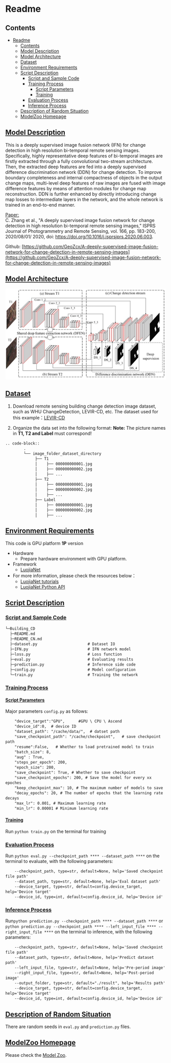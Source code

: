 # Readme

## Contents

- [Readme](#readme)
  - [Contents](#contents)
  - [Model Description](#model-description)
  - [Model Architecture](#model-architecture)
  - [Dataset](#dataset)
  - [Environment Requirements](#environment-requirements)
  - [Script Description](#script-description)
    - [Script and Sample Code](#script-and-sample-code)
    - [Training Process](#training-process)
      - [Script Parameters](#script-parameters)
      - [Training](#training)
    - [Evaluation Process](#evaluation-process)
    - [Inference Process](#inference-process)
  - [Description of Random Situation](#description-of-random-situation)
  - [ModelZoo Homepage](#modelzoo-homepage)

## [Model Description](#contents)

 This is a deeply supervised image fusion network (IFN) for change detection in high resolution bi-temporal remote sensing images.  Specifically, highly representative deep features of bi-temporal images are firstly extracted through a fully convolutional two-stream architecture.  Then, the extracted deep features are fed into a deeply supervised difference discrimination network (DDN) for change detection.  To improve boundary completeness and internal compactness of objects in the output change maps, multi-level deep features of raw images are fused with image difference features by means of attention modules for change map reconstruction.  DDN is further enhanced by directly introducing change map losses to intermediate layers in the network, and the whole network is trained in an end-to-end manner.

[Paper:](https://doi.org/10.1016/j.isprsjprs.2020.06.003)  
C. Zhang et al., "A deeply supervised image fusion network for change detection in high resolution bi-temporal remote sensing images," ISPRS Journal of Photogrammetry and Remote Sensing, vol. 166, pp. 183-200, 2020/08/01/ 2020, doi: https://doi.org/10.1016/j.isprsjprs.2020.06.003.



Github:
[https://github.com/GeoZcx/A-deeply-supervised-image-fusion-network-for-change-detection-in-remote-sensing-images](https://github.com/GeoZcx/A-deeply-supervised-image-fusion-network-for-change-detection-in-remote-sensing-images)  

## [Model Architecture](#contents)

![Network Figure](image.png)

## [Dataset](#contents)

1. Download remote sensing building change detection image dataset, such as WHU ChangeDetection, LEVIR-CD, etc.
  The dataset used for this example：[LEVIR-CD](https://justchenhao.github.io/LEVIR/)

2. Organize the data set into the following format:
**Note:** The picture names in **T1, T2 and Label** must correspond!

```
.. code-block::
        .
        └── image_folder_dataset_directory
             ├── T1
             │    ├── 000000000001.jpg
             │    ├── 000000000002.jpg
             │    ├── ...
             ├── T2
             │    ├── 000000000001.jpg
             │    ├── 000000000002.jpg
             │    ├── ...
             ├── Label
             │    ├── 000000000001.jpg
             │    ├── 000000000002.jpg
             │    ├── ...
```
## [Environment Requirements](#contents)

This code is GPU platform **1P** version

- Hardware
    - Prepare hardware environment with GPU platform.
- Framework
    - [LuojiaNet](http://58.48.42.237/luojiaNet/)
- For more information, please check the resources below：
    - [LuojiaNet tutorials](http://58.48.42.237/luojiaNet/tutorial/quickstart/)
    - [LuojiaNet Python API](http://58.48.42.237/luojiaNet/luojiaNetapi/)


## [Script Description](#contents)

### [Script and Sample Code](#contents)

```text
└─Building_CD
  ├─README.md
  ├─README_CN.md
  ├─dataset.py                      # Dataset IO
  ├─IFN.py                          # IFN network model
  ├─loss.py                         # Loss function
  ├─eval.py                         # Evaluating results
  ├─prediction.py                   # Inference side code
  ├─config.py                       # Model configuration
  └─train.py                        # Training the network
```


### [Training Process](#contents)

#### [Script Parameters](#contents)

Major parameters ``config.py`` as follows:


```
    "device_target":"GPU",      #GPU \ CPU \ Ascend
    "device_id":0,  # device ID
    "dataset_path": "/cache/data/",  # datset path
    "save_checkpoint_path": "/cache/checkpoint",   # save checkpoint path
    "resume":False,   # Whether to load pretrained model to train
    "batch_size": 8,
    "aug" : True,
    "steps_per_epoch": 200,
    "epoch_size": 200, 
    "save_checkpoint": True, # Whether to save checkpoint
    "save_checkpoint_epochs": 200, # Save the model for every xx epoches
    "keep_checkpoint_max": 10, # The maximum number of models to save
    "decay_epochs": 20, # The number of epochs that the learning rate decays
    "max_lr": 0.001, # Maximum learning rate
    "min_lr": 0.00001 # Minimum learning rate
```


#### [Training](#contents)

Run ``python train.py`` on the terminal for training


### [Evaluation Process](#contents)

Run ``python eval.py --checkpoint_path **** --dataset_path ****`` on the terminal to evaluate, with the following parameters:

```
    --checkpoint_path, type=str, default=None, help='Saved checkpoint file path'
    --dataset_path, type=str, default=None, help='Eval dataset path'
    --device_target, type=str, default=config.device_target, help='Device target'
    --device_id, type=int, default=config.device_id, help='Device id'
```

### [Inference Process](#contents)

Run``python prediction.py --checkpoint_path **** --dataset_path ****`` or ``python prediction.py --checkpoint_path **** --left_input_file **** --right_input_file ****`` on the terminal to inference, with the following parameters:

```
    --checkpoint_path, type=str, default=None, help='Saved checkpoint file path'
    --dataset_path, type=str, default=None, help='Predict dataset path'
    --left_input_file, type=str, default=None, help='Pre-period image'
    --right_input_file, type=str, default=None, help='Post-period image'
    --output_folder, type=str, default="./result", help='Results path'
    --device_target, type=str, default=config.device_target, help='Device target'
    --device_id, type=int, default=config.device_id, help='Device id'
```

## [Description of Random Situation](#contents)

There are random seeds in ``eval.py`` and ``prediction.py`` files.

## [ModelZoo Homepage](#contents)

Please check the [Model Zoo](https://github.com/WHULuoJiaTeam/Model_Zoo).
